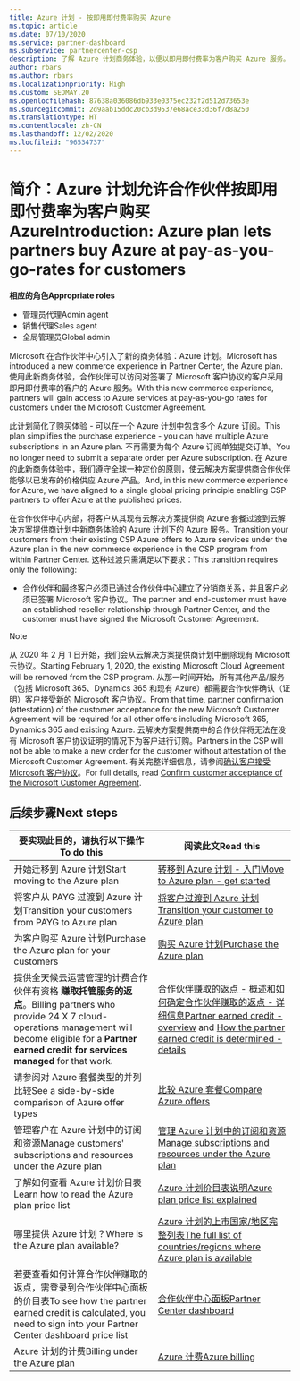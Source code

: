 ```yaml
---
title: Azure 计划 - 按即用即付费率购买 Azure
ms.topic: article
ms.date: 07/10/2020
ms.service: partner-dashboard
ms.subservice: partnercenter-csp
description: 了解 Azure 计划商务体验，以便以即用即付费率为客户购买 Azure 服务。 也了解新的安全要求。
author: rbars
ms.author: rbars
ms.localizationpriority: High
ms.custom: SEOMAY.20
ms.openlocfilehash: 87638a036086db933e0375ec232f2d512d73653e
ms.sourcegitcommit: 2d9aab15ddc20cb3d9537e68ace33d36f7d8a250
ms.translationtype: HT
ms.contentlocale: zh-CN
ms.lasthandoff: 12/02/2020
ms.locfileid: "96534737"
---
```

# <a name="introduction-azure-plan-lets-partners-buy-azure-at-pay-as-you-go-rates-for-customers"></a><span data-ttu-id="cd3d3-104">简介：Azure 计划允许合作伙伴按即用即付费率为客户购买 Azure</span><span class="sxs-lookup"><span data-stu-id="cd3d3-104">Introduction: Azure plan lets partners buy Azure at pay-as-you-go-rates for customers</span></span>

<span data-ttu-id="cd3d3-105">**相应的角色**</span><span class="sxs-lookup"><span data-stu-id="cd3d3-105">**Appropriate roles**</span></span>

- <span data-ttu-id="cd3d3-106">管理员代理</span><span class="sxs-lookup"><span data-stu-id="cd3d3-106">Admin agent</span></span>
- <span data-ttu-id="cd3d3-107">销售代理</span><span class="sxs-lookup"><span data-stu-id="cd3d3-107">Sales agent</span></span>
- <span data-ttu-id="cd3d3-108">全局管理员</span><span class="sxs-lookup"><span data-stu-id="cd3d3-108">Global admin</span></span>

<span data-ttu-id="cd3d3-109">Microsoft 在合作伙伴中心引入了新的商务体验：Azure 计划。</span><span class="sxs-lookup"><span data-stu-id="cd3d3-109">Microsoft has introduced a new commerce experience in Partner Center, the Azure plan.</span></span>  <span data-ttu-id="cd3d3-110">使用此新商务体验，合作伙伴可以访问对签署了 Microsoft 客户协议的客户采用即用即付费率的客户的 Azure 服务。</span><span class="sxs-lookup"><span data-stu-id="cd3d3-110">With this new commerce experience, partners will gain access to Azure services at pay-as-you-go rates for customers under the Microsoft Customer Agreement.</span></span>

<span data-ttu-id="cd3d3-111">此计划简化了购买体验 - 可以在一个 Azure 计划中包含多个 Azure 订阅。</span><span class="sxs-lookup"><span data-stu-id="cd3d3-111">This plan simplifies the purchase experience - you can have multiple Azure subscriptions in an Azure plan.</span></span> <span data-ttu-id="cd3d3-112">不再需要为每个 Azure 订阅单独提交订单。</span><span class="sxs-lookup"><span data-stu-id="cd3d3-112">You no longer need to submit a separate order per Azure subscription.</span></span> <span data-ttu-id="cd3d3-113">在 Azure 的此新商务体验中，我们遵守全球一种定价的原则，使云解决方案提供商合作伙伴能够以已发布的价格供应 Azure 产品。</span><span class="sxs-lookup"><span data-stu-id="cd3d3-113">And, in this new commerce experience for Azure, we have aligned to a single global pricing principle enabling CSP partners to offer Azure at the published prices.</span></span>

<span data-ttu-id="cd3d3-114">在合作伙伴中心内部，将客户从其现有云解决方案提供商 Azure 套餐过渡到云解决方案提供商计划中新商务体验的 Azure 计划下的 Azure 服务。</span><span class="sxs-lookup"><span data-stu-id="cd3d3-114">Transition your customers from their existing CSP Azure offers to Azure services under the Azure plan in the new commerce experience in the CSP program from within Partner Center.</span></span> <span data-ttu-id="cd3d3-115">这种过渡只需满足以下要求：</span><span class="sxs-lookup"><span data-stu-id="cd3d3-115">This transition requires only the following:</span></span>

- <span data-ttu-id="cd3d3-116">合作伙伴和最终客户必须已通过合作伙伴中心建立了分销商关系，并且客户必须已签署 Microsoft 客户协议。</span><span class="sxs-lookup"><span data-stu-id="cd3d3-116">The partner and end-customer must have an established reseller relationship through Partner Center, and the customer must have signed the Microsoft Customer Agreement.</span></span>

>[!Note]
><span data-ttu-id="cd3d3-117">从 2020 年 2 月 1 日开始，我们会从云解决方案提供商计划中删除现有 Microsoft 云协议。</span><span class="sxs-lookup"><span data-stu-id="cd3d3-117">Starting February 1, 2020, the existing Microsoft Cloud Agreement will be removed from the CSP program.</span></span> <span data-ttu-id="cd3d3-118">从那一时间开始，所有其他产品/服务（包括 Microsoft 365、Dynamics 365 和现有 Azure）都需要合作伙伴确认（证明）客户接受新的 Microsoft 客户协议。</span><span class="sxs-lookup"><span data-stu-id="cd3d3-118">From that time, partner confirmation (attestation) of the customer acceptance for the new Microsoft Customer Agreement will be required for all other offers including Microsoft 365, Dynamics 365 and existing Azure.</span></span> <span data-ttu-id="cd3d3-119">云解决方案提供商中的合作伙伴将无法在没有 Microsoft 客户协议证明的情况下为客户进行订购。</span><span class="sxs-lookup"><span data-stu-id="cd3d3-119">Partners in the CSP will not be able to make a new order for the customer without attestation of the Microsoft Customer Agreement.</span></span> <span data-ttu-id="cd3d3-120">有关完整详细信息，请参阅[确认客户接受 Microsoft 客户协议](confirm-customer-agreement.md)。</span><span class="sxs-lookup"><span data-stu-id="cd3d3-120">For full details, read [Confirm customer acceptance of the Microsoft Customer Agreement](confirm-customer-agreement.md).</span></span>


## <a name="next-steps"></a><span data-ttu-id="cd3d3-121">后续步骤</span><span class="sxs-lookup"><span data-stu-id="cd3d3-121">Next steps</span></span>

|<span data-ttu-id="cd3d3-122">**要实现此目的，请执行以下操作**</span><span class="sxs-lookup"><span data-stu-id="cd3d3-122">**To do this**</span></span>   |<span data-ttu-id="cd3d3-123">**阅读此文**</span><span class="sxs-lookup"><span data-stu-id="cd3d3-123">**Read this**</span></span>   |
|------------------|---------------------|
|<span data-ttu-id="cd3d3-124">开始迁移到 Azure 计划</span><span class="sxs-lookup"><span data-stu-id="cd3d3-124">Start moving to the Azure plan</span></span>|[<span data-ttu-id="cd3d3-125">转移到 Azure 计划 - 入门</span><span class="sxs-lookup"><span data-stu-id="cd3d3-125">Move to Azure plan - get started</span></span>](azure-plan-get-started.md)
|<span data-ttu-id="cd3d3-126">将客户从 PAYG 过渡到 Azure 计划</span><span class="sxs-lookup"><span data-stu-id="cd3d3-126">Transition your customers from PAYG to Azure plan</span></span>|[<span data-ttu-id="cd3d3-127">将客户过渡到 Azure 计划</span><span class="sxs-lookup"><span data-stu-id="cd3d3-127">Transition your customer to Azure plan</span></span>](azure-plan-transition.md)|
|<span data-ttu-id="cd3d3-128">为客户购买 Azure 计划</span><span class="sxs-lookup"><span data-stu-id="cd3d3-128">Purchase the Azure plan for your customers</span></span>|[<span data-ttu-id="cd3d3-129">购买 Azure 计划</span><span class="sxs-lookup"><span data-stu-id="cd3d3-129">Purchase the Azure plan</span></span>](purchase-azure-plan.md)|
|<span data-ttu-id="cd3d3-130">提供全天候云运营管理的计费合作伙伴有资格 **赚取托管服务的返点**。</span><span class="sxs-lookup"><span data-stu-id="cd3d3-130">Billing partners who provide 24 X 7 cloud-operations management will become eligible for a **Partner earned credit for services managed** for that work.</span></span>|<span data-ttu-id="cd3d3-131">[合作伙伴赚取的返点 - 概述](partner-earned-credit.md)和[如何确定合作伙伴赚取的返点 - 详细信息](partner-earned-credit-explanation.md)</span><span class="sxs-lookup"><span data-stu-id="cd3d3-131">[Partner earned credit - overview](partner-earned-credit.md) and [How the partner earned credit is determined - details](partner-earned-credit-explanation.md)</span></span>|
|<span data-ttu-id="cd3d3-132">请参阅对 Azure 套餐类型的并列比较</span><span class="sxs-lookup"><span data-stu-id="cd3d3-132">See a side-by-side comparison of Azure offer types</span></span>|[<span data-ttu-id="cd3d3-133">比较 Azure 套餐</span><span class="sxs-lookup"><span data-stu-id="cd3d3-133">Compare Azure offers</span></span>](compare-azure-offers.md)|
|<span data-ttu-id="cd3d3-134">管理客户在 Azure 计划中的订阅和资源</span><span class="sxs-lookup"><span data-stu-id="cd3d3-134">Manage customers' subscriptions and resources under the Azure plan</span></span>|[<span data-ttu-id="cd3d3-135">管理 Azure 计划中的订阅和资源</span><span class="sxs-lookup"><span data-stu-id="cd3d3-135">Manage subscriptions and resources under the Azure plan</span></span>](azure-plan-manage.md)|
|<span data-ttu-id="cd3d3-136">了解如何查看 Azure 计划价目表</span><span class="sxs-lookup"><span data-stu-id="cd3d3-136">Learn how to read the Azure plan price list</span></span>   |[<span data-ttu-id="cd3d3-137">Azure 计划价目表说明</span><span class="sxs-lookup"><span data-stu-id="cd3d3-137">Azure plan price list explained</span></span>](azure-plan-price-list.md)|
|<span data-ttu-id="cd3d3-138">哪里提供 Azure 计划？</span><span class="sxs-lookup"><span data-stu-id="cd3d3-138">Where is the Azure plan available?</span></span>|[<span data-ttu-id="cd3d3-139">Azure 计划的上市国家/地区完整列表</span><span class="sxs-lookup"><span data-stu-id="cd3d3-139">The full list of countries/regions where Azure plan is available</span></span>](https://query.prod.cms.rt.microsoft.com/cms/api/am/binary/RE3QN0x)
|<span data-ttu-id="cd3d3-140">若要查看如何计算合作伙伴赚取的返点，需登录到合作伙伴中心面板的价目表</span><span class="sxs-lookup"><span data-stu-id="cd3d3-140">To see how the partner earned credit is calculated, you need to sign into your Partner Center dashboard price list</span></span>|[<span data-ttu-id="cd3d3-141">合作伙伴中心面板</span><span class="sxs-lookup"><span data-stu-id="cd3d3-141">Partner Center dashboard</span></span>](https://partner.microsoft.com/dashboard/home)|
|<span data-ttu-id="cd3d3-142">Azure 计划的计费</span><span class="sxs-lookup"><span data-stu-id="cd3d3-142">Billing under the Azure plan</span></span>|[<span data-ttu-id="cd3d3-143">Azure 计费</span><span class="sxs-lookup"><span data-stu-id="cd3d3-143">Azure billing</span></span>](azure-plan-billing.md)|